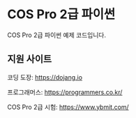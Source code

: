 COS Pro 2급 파이썬
================

COS Pro 2급 파이썬 예제 코드입니다.

## 지원 사이트
코딩 도장: https://dojang.io

프로그래머스: https://programmers.co.kr/

COS Pro 2급 시험: https://www.ybmit.com/
